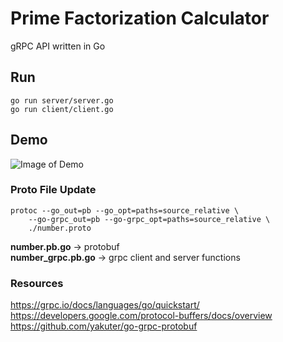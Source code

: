 # Prime Factorization Calculator   
gRPC API written in Go

## Run  
```
go run server/server.go
go run client/client.go
```

## Demo  
![Image of Demo](https://user-images.githubusercontent.com/10357501/99191299-fda7e980-277c-11eb-9bf8-8e7f96d2237c.png)  

### Proto File Update  
```
protoc --go_out=pb --go_opt=paths=source_relative \
	--go-grpc_out=pb --go-grpc_opt=paths=source_relative \
	./number.proto
```
**number.pb.go** -> protobuf  
**number_grpc.pb.go** -> grpc client and server functions  

### Resources  
https://grpc.io/docs/languages/go/quickstart/  
https://developers.google.com/protocol-buffers/docs/overview   
https://github.com/yakuter/go-grpc-protobuf